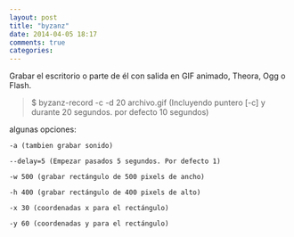 ```yaml
---
layout: post
title: "byzanz"
date: 2014-04-05 18:17
comments: true
categories: 
---
```

Grabar el escritorio o parte de él con salida en GIF animado, Theora, Ogg o Flash.

>$ byzanz-record -c -d 20 archivo.gif (Incluyendo puntero [-c] y durante 20 segundos. por defecto 10 segundos)

algunas opciones:

	-a (tambien grabar sonido)

	--delay=5 (Empezar pasados 5 segundos. Por defecto 1)

	-w 500 (grabar rectángulo de 500 pixels de ancho)

	-h 400 (grabar rectángulo de 400 pixels de alto)

	-x 30 (coordenadas x para el rectángulo)

	-y 60 (coordenadas y para el rectángulo)

